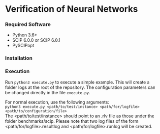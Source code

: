 # Verification of Neural Networks

### Required Software
* Python 3.6+
* SCIP 6.0.0 or SCIP 6.0.1
* PySCIPopt

### Installation


### Execution
Run `python3 execute.py` to execute a simple example. This will create a folder logs at the root of the repository. The configuration parameters can be changed directly in the file `execute.py`.

For normal execution, use the following arguments:  
``` python3 execute.py <path/to/test/instance> <path/for/logfile> <path/to/configuration/file> ```  
The <path/to/test/instance> should point to an .rlv file as those under the folder benchmarks/scip. Please note that two log files of the form <path/for/logfile>.resultlog and <path/for/logfile>.runlog will be created.
